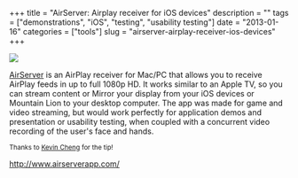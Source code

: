 +++
title = "AirServer: Airplay receiver for iOS devices"
description = ""
tags = ["demonstrations", "iOS", "testing", "usability testing"]
date = "2013-01-16"
categories = ["tools"]
slug = "airserver-airplay-receiver-ios-devices"
+++


<div class="tool-screenshot mb1"><a href="http://www.airserverapp.com/"><img id="bluga-thumbnail-2693" class="bluga-thumbnail custom" src="//konigi.com/media/bluga/
wt522fc2a9d3fa1_custom.jpg"/></a></div><p><a href="http://www.airserverapp.com/">AirServer</a> is an AirPlay receiver for Mac/PC that allows you to receive AirPlay feeds in up to full 1080p HD. It works similar to an Apple TV, so you can stream content or Mirror your display from your iOS devices or Mountain Lion to your desktop computer. The app was made for game and video streaming, but would work perfectly for application demos and presentation or usability testing, when coupled with a concurrent video recording of the user's face and hands.</p>

<p><small>Thanks to <a href="http://kevnull.com/">Kevin Cheng</a> for the tip!</small></p>

  
<p><a href="http://www.airserverapp.com/">http://www.airserverapp.com/</a></p>
      
